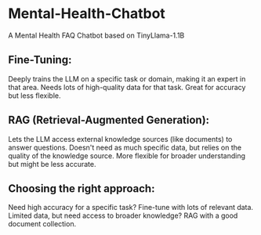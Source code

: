 # Mental-Health-Chatbot
A Mental Health FAQ Chatbot based on TinyLlama-1.1B

## Fine-Tuning:

Deeply trains the LLM on a specific task or domain, making it an expert in that area.
Needs lots of high-quality data for that task.
Great for accuracy but less flexible.

## RAG (Retrieval-Augmented Generation):

Lets the LLM access external knowledge sources (like documents) to answer questions.
Doesn't need as much specific data, but relies on the quality of the knowledge source.
More flexible for broader understanding but might be less accurate.

## Choosing the right approach:
Need high accuracy for a specific task? Fine-tune with lots of relevant data.
Limited data, but need access to broader knowledge? RAG with a good document collection.
